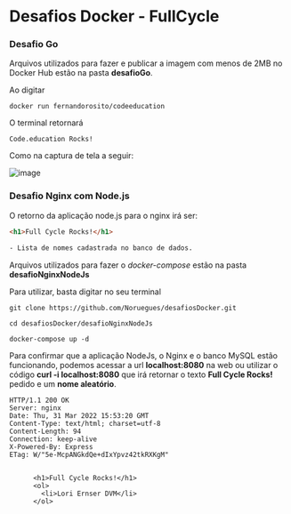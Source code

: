 # Desafios Docker - FullCycle 

### Desafio Go
Arquivos utilizados para fazer e publicar a imagem com menos de 2MB no Docker Hub estão na pasta **desafioGo**.

Ao digitar
```
docker run fernandorosito/codeeducation
```
O terminal retornará

```
Code.education Rocks!
```
Como na captura de tela a seguir:

![image](https://user-images.githubusercontent.com/80263741/161098646-cf7e5bba-4169-40e8-8073-b03c42066f93.png)

### Desafio Nginx com Node.js

O retorno da aplicação node.js para o nginx irá ser:
```html
<h1>Full Cycle Rocks!</h1>

- Lista de nomes cadastrada no banco de dados.
```
Arquivos utilizados para fazer o *docker-compose* estão na pasta **desafioNginxNodeJs**

Para utilizar, basta digitar no seu terminal

```
git clone https://github.com/Noruegues/desafiosDocker.git

```

```
cd desafiosDocker/desafioNginxNodeJs

```

```
docker-compose up -d

```
Para confirmar que a aplicação NodeJs, o Nginx e o banco MySQL estão funcionando, podemos acessar a url **localhost:8080** na web ou utilizar o código **curl -i localhost:8080** que irá retornar o texto **Full Cycle Rocks!** pedido e um **nome aleatório**.

```
HTTP/1.1 200 OK
Server: nginx
Date: Thu, 31 Mar 2022 15:53:20 GMT
Content-Type: text/html; charset=utf-8
Content-Length: 94
Connection: keep-alive
X-Powered-By: Express
ETag: W/"5e-McpANGkdQe+dIxYpvz42tkRXKgM"


      <h1>Full Cycle Rocks!</h1>
      <ol>
        <li>Lori Ernser DVM</li>
      </ol>   
```

